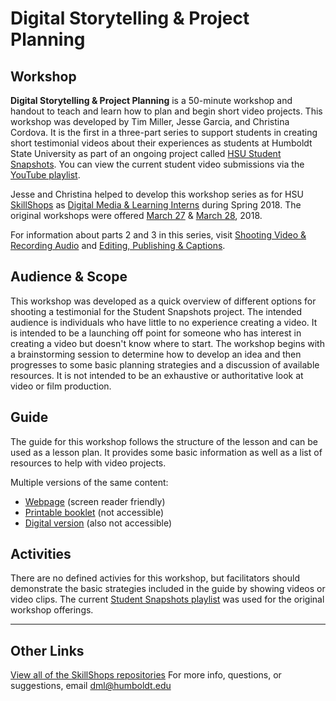 # Digital Storytelling &amp; Project Planning

## Workshop
__Digital Storytelling &amp; Project Planning__ is a 50-minute workshop and handout to teach and learn how to plan and begin short video projects. This workshop was developed by Tim Miller, Jesse Garcia, and Christina Cordova. It is the first in a three-part series to support students in creating short testimonial videos about their experiences as students at Humboldt State University as part of an ongoing project called [HSU Student Snapshots](http://libguides.humboldt.edu/snapshots). You can view the current student video submissions via the [YouTube playlist](https://www.youtube.com/playlist?list=PLe7DUUoET6mUN1jP4pO6uKW9uyubSkQhC). 

Jesse and Christina helped to develop this workshop series as for HSU [SkillShops](http://humboldt.libcal.com/workshops) as [Digital Media & Learning Interns](http://libguides.humboldt.edu/dml/apply) during Spring 2018. The original workshops were offered [March 27](https://humboldt.libcal.com/event/4048513) &amp; [March 28](https://humboldt.libcal.com/event/4048532), 2018.

For information about parts 2 and 3 in this series, visit [Shooting Video &amp; Recording Audio]() and [Editing, Publishing &amp; Captions]().

## Audience &amp; Scope
This workshop was developed as a quick overview of different options for shooting a testimonial for the Student Snapshots project. The intended audience is individuals who have little to no experience creating a video. It is intended to be a launching off point for someone who has interest in creating a video but doesn't know where to start. The workshop begins with a brainstorming session to determine how to develop an idea and then progresses to some basic planning strategies and a discussion of available resources. It is not intended to be an exhaustive or authoritative look at video or film production.

## Guide
The guide for this workshop follows the structure of the lesson and can be used as a lesson plan. It provides some basic information as well as a list of resources to help with video projects. 

Multiple versions of the same content:
+ [Webpage](https://hsudml.github.io/snapshotsStorytelling/guide) (screen reader friendly)
+ [Printable booklet](https://hsudml.github.io/snapshotsStorytelling/assets/SnapshotsStorytelling.pdf) (not accessible)
+ [Digital version](https://docs.google.com/presentation/d/e/2PACX-1vSm474eY4J2dS2boilEF7Wa4PYPkdGXZU5U9C88nJ0RQpTvyxF1kIGcN-DdsFp0PNiCBsGG3aympPMV/pub?start=false&loop=false&delayms=3000) (also not accessible)

## Activities
There are no defined activies for this workshop, but facilitators should demonstrate the basic strategies included in the guide by showing videos or video clips. The current [Student Snapshots playlist](https://www.youtube.com/playlist?list=PLe7DUUoET6mUN1jP4pO6uKW9uyubSkQhC) was used for the original workshop offerings.



---
## Other Links
[View all of the SkillShops repositories](https://hsudml.github.io/skillshops)
For more info, questions, or suggestions, email dml@humboldt.edu
